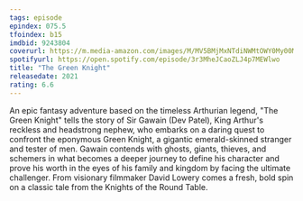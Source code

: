 ```yaml
---
tags: episode
epindex: 075.5
tfoindex: b15
imdbid: 9243804
coverurl: https://m.media-amazon.com/images/M/MV5BMjMxNTdiNWMtOWY0My00MjM4LTkwNzMtOGI0YThhN2Q4M2I4XkEyXkFqcGdeQXVyMTkxNjUyNQ@@._V1_SY300_CR0,0,202,300_.jpg
spotifyurl: https://open.spotify.com/episode/3r3MheJCaoZLJ4p7MEWlwo
title: "The Green Knight"
releasedate: 2021
rating: 6.6
---
```


An epic fantasy adventure based on the timeless Arthurian legend, "The Green Knight" tells the story of Sir Gawain (Dev Patel), King Arthur's reckless and headstrong nephew, who embarks on a daring quest to confront the eponymous Green Knight, a gigantic emerald-skinned stranger and tester of men. Gawain contends with ghosts, giants, thieves, and schemers in what becomes a deeper journey to define his character and prove his worth in the eyes of his family and kingdom by facing the ultimate challenger. From visionary filmmaker David Lowery comes a fresh, bold spin on a classic tale from the Knights of the Round Table.